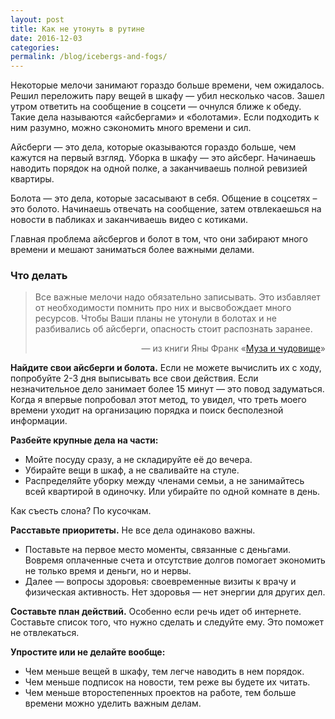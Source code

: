 ```yaml
---
layout: post
title: Как не утонуть в рутине
date: 2016-12-03
categories: 
permalink: /blog/icebergs-and-fogs/
---
```

Некоторые мелочи занимают гораздо больше времени, чем ожидалось. Решил переложить пару вещей в шкафу — убил несколько часов. Зашел утром ответить на сообщение в соцсети — очнулся ближе к обеду. Такие дела называются «айсбергами» и «болотами». Если подходить к ним разумно, можно сэкономить много времени и сил.

Айсберги — это дела, которые оказываются гораздо больше, чем кажутся на первый взгляд. Уборка в шкафу — это айсберг. Начинаешь наводить порядок на одной полке, а заканчиваешь полной ревизией квартиры.

Болота — это дела, которые засасывают в себя. Общение в соцсетях – это болото. Начинаешь отвечать на сообщение, затем отвлекаешься на новости в пабликах и заканчиваешь видео с котиками.

Главная проблема айсбергов и болот в том, что они забирают много времени и мешают заниматься более важными делами.

### Что делать

> Все важные мелочи надо обязательно записывать. Это избавляет от необходимости помнить про них и высвобождает много ресурсов. Чтобы Ваши планы не утонули в болотах и не разбивались об айсберги, опасность стоит распознать заранее. <br>
> <p align="right"> — из книги Яны Франк «<a href="https://www.mann-ivanov-ferber.ru/books/paperbook/muza/">Муза и чудовище</a>»</p>

**Найдите свои айсберги и болота.** Если не можете вычислить их с ходу, попробуйте 2-3 дня выписывать все свои действия. Если незначительное дело занимает более 15 минут — это повод задуматься. Когда я впервые попробовал этот метод, то увидел, что треть моего времени уходит на организацию порядка и поиск бесполезной информации.

**Разбейте крупные дела на части:**
* Мойте посуду сразу, а не складируйте её до вечера.
* Убирайте вещи в шкаф, а не сваливайте на стуле.
* Распределяйте уборку между членами семьи, а не занимайтесь всей квартирой в одиночку. Или убирайте по одной комнате в день.

Как съесть слона? По кусочкам.

**Расставьте приоритеты.** Не все дела одинаково важны.

* Поставьте на первое место моменты, связанные с деньгами. Вовремя оплаченные счета и отсутствие долгов помогает экономить не только время и деньги, но и нервы.
* Далее — вопросы здоровья: своевременные визиты к врачу и физическая активность. Нет здоровья — нет энергии для других дел.

**Составьте план действий.** Особенно если речь идет об интернете. Составьте список того, что нужно сделать и следуйте ему. Это поможет не отвлекаться.

**Упростите или не делайте вообще:**
* Чем меньше вещей в шкафу, тем легче наводить в нем порядок.
* Чем меньше подписок на новости, тем реже вы будете их читать.
* Чем меньше второстепенных проектов на работе, тем больше времени можно уделить важным делам.